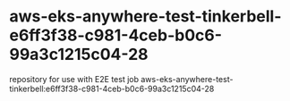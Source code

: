 # aws-eks-anywhere-test-tinkerbell-e6ff3f38-c981-4ceb-b0c6-99a3c1215c04-28
repository for use with E2E test job aws-eks-anywhere-test-tinkerbell:e6ff3f38-c981-4ceb-b0c6-99a3c1215c04-28
